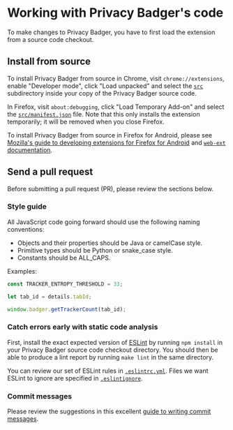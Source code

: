 # Working with Privacy Badger's code

To make changes to Privacy Badger, you have to first load the extension from a source code checkout.


## Install from source

To install Privacy Badger from source in Chrome, visit `chrome://extensions`, enable "Developer mode", click "Load unpacked" and select the [`src`](../src/) subdirectory inside your copy of the Privacy Badger source code.

In Firefox, visit `about:debugging`, click "Load Temporary Add-on" and select the [`src/manifest.json`](../src/manifest.json) file. Note that this only installs the extension temporarily; it will be removed when you close Firefox.

To install Privacy Badger from source in Firefox for Android, please see [Mozilla's guide to developing extensions for Firefox for Android](https://extensionworkshop.com/documentation/develop/developing-extensions-for-firefox-for-android/) and [`web-ext` documentation](https://extensionworkshop.com/documentation/develop/getting-started-with-web-ext/#testing-in-firefox-for-android).


## Send a pull request

Before submitting a pull request (PR), please review the sections below.

### Style guide

All JavaScript code going forward should use the following naming conventions:

- Objects and their properties should be Java or camelCase style.
- Primitive types should be Python or snake_case style.
- Constants should be ALL_CAPS.

Examples:

```javascript
const TRACKER_ENTROPY_THRESHOLD = 33;

let tab_id = details.tabId;

window.badger.getTrackerCount(tab_id);
```

### Catch errors early with static code analysis

First, install the exact expected version of [ESLint](https://eslint.org) by running `npm install` in your Privacy Badger source code checkout directory. You should then be able to produce a lint report by running `make lint` in the same directory.

You can review our set of ESLint rules in [`.eslintrc.yml`](/.eslintrc.yml). Files we want ESLint to ignore are specified in [`.eslintignore`](/.eslintignore).

### Commit messages

Please review the suggestions in this excellent [guide to writing commit messages](https://chris.beams.io/posts/git-commit/).
